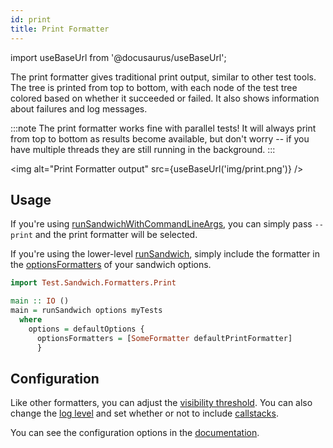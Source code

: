 ```yaml
---
id: print
title: Print Formatter
---
```


import useBaseUrl from '@docusaurus/useBaseUrl';

The print formatter gives traditional print output, similar to other test tools. The tree is printed from top to bottom, with each node of the test tree colored based on whether it succeeded or failed. It also shows information about failures and log messages.

:::note
The print formatter works fine with parallel tests! It will always print from top to bottom as results become available, but don't worry -- if you have multiple threads they are still running in the background.
:::

<img alt="Print Formatter output" src={useBaseUrl('img/print.png')} />

## Usage

If you're using [runSandwichWithCommandLineArgs](http://hackage.haskell.org/package/sandwich/docs/Test-Sandwich.html#v:runSandwichWithCommandLineArgs), you can simply pass `--print` and the print formatter will be selected.

If you're using the lower-level [runSandwich](http://hackage.haskell.org/package/sandwich0.1.0.3/docs/Test-Sandwich.html#v:runSandwich), simply include the formatter in the [optionsFormatters](http://hackage.haskell.org/package/sandwich/docs/Test-Sandwich-Options.html#v:optionsFormatters) of your sandwich options.

```haskell
import Test.Sandwich.Formatters.Print

main :: IO ()
main = runSandwich options myTests
  where
    options = defaultOptions {
      optionsFormatters = [SomeFormatter defaultPrintFormatter]
      }
```

## Configuration

Like other formatters, you can adjust the [visibility threshold](http://hackage.haskell.org/package/sandwich/docs/Test-Sandwich-Formatters-Print.html#v:printFormatterVisibilityThreshold). You can also change the [log level](http://hackage.haskell.org/package/sandwich/docs/Test-Sandwich-Formatters-Print.html#v:printFormatterLogLevel) and set whether or not to include [callstacks](http://hackage.haskell.org/package/sandwich/docs/Test-Sandwich-Formatters-Print.html#v:printFormatterIncludeCallStacks).

You can see the configuration options in the [documentation](http://hackage.haskell.org/package/sandwich/docs/Test-Sandwich-Formatters-Print.html).
